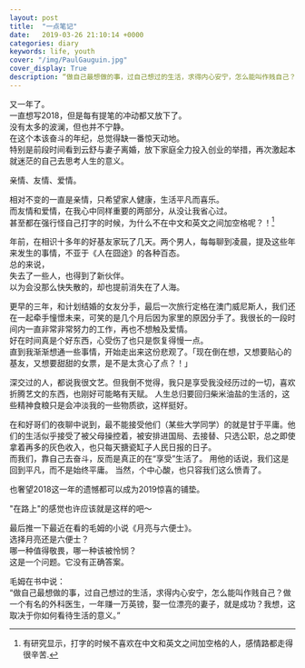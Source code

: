 ```yaml
---
layout: post
title:  "一点笔记"
date:   2019-03-26 21:10:14 +0000
categories: diary
keywords: life, youth
cover: "/img/PaulGauguin.jpg"
cover_display: True
description: “做自己最想做的事，过自己想过的生活，求得内心安宁，怎么能叫作贱自己？做一个有名的外科医生，一年赚一万英镑，娶一位漂亮的妻子，就是成功？我想，这取决于你如何看待生活的意义。”
---
```


又一年了。  
一直想写2018，但是每有提笔的冲动都又放下了。  
没有太多的波澜，但也并不宁静。  
在这个本该奋斗的年纪，总觉得缺一番惊天动地。  
特别是前段时间看到云舒与妻子离婚，放下家庭全力投入创业的举措，再次激起本就迷茫的自己去思考人生的意义。  

亲情、友情、爱情。  

相对不变的一直是亲情，只希望家人健康，生活平凡而喜乐。  
而友情和爱情，在我心中同样重要的两部分，从没让我省心过。  
甚至都在强行怪自己打字的时候，为什么不在中文和英文之间加空格呢？！[^note1]  

年前，在相识十多年的好基友家玩了几天。两个男人，每每聊到凌晨，提及这些年来发生的事情，不亚于《人在囧途》的各种百态。  
总的来说，  
失去了一些人，也得到了新伙伴。  
以为会没那么快失散的，却也提前消失在了人海。  

更早的三年，和计划结婚的女友分手，最后一次旅行定格在澳门威尼斯人，我们还在一起牵手憧憬未来，可笑的是几个月后因为家里的原因分手了。我很长的一段时间内一直非常非常努力的工作，再也不想触及爱情。  
好在时间真是个好东西，心受伤了也只是恢复得慢一点。  
直到我渐渐想通一些事情，开始走出来这份悲观了。「现在倒在想，又想要贴心的基友，又想要甜甜的女票，是不是太贪心了点？！」  

深交过的人，都说我很文艺。但我倒不觉得，我只是享受我没经历过的一切，喜欢折腾艺文的东西，也刚好可能略有天赋。  人生总归要回归柴米油盐的生活的，这些精神食粮只是会冲淡我的一些物质欲，这样挺好。  

在和好哥们的夜聊中说到，最不能接受他们（某些大学同学）的就是甘于平庸。他们的生活似乎接受了被父母操控着，被安排进国局、去接替、只选公职，总之即使拿着再多的灰色收入，也只每天搪瓷缸子人民日报的日子。  
而我们，靠自己去奋斗，反而是真正的在“享受”生活了。 用他的话说，我们这是回到平凡，而不是始终平庸。 当然，个中心酸，也只容我们这么愤青了。  

也奢望2018这一年的遗憾都可以成为2019惊喜的铺垫。  

"在路上"的感觉也许应该就是这样的吧～  

最后推一下最近在看的毛姆的小说《月亮与六便士》。  
选择月亮还是六便士？  
哪一种值得敬畏，哪一种该被怜悯？  
这是一个问题。它没有正确答案。  

毛姆在书中说：  
“做自己最想做的事，过自己想过的生活，求得内心安宁，怎么能叫作贱自己？做一个有名的外科医生，一年赚一万英镑，娶一位漂亮的妻子，就是成功？我想，这取决于你如何看待生活的意义。”  


[^note1]:有研究显示，打字的时候不喜欢在中文和英文之间加空格的人，感情路都走得很辛苦.

